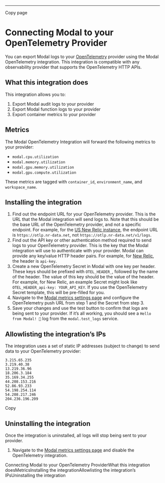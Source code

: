 * * *

Copy page

# Connecting Modal to your OpenTelemetry Provider

You can export Modal logs to your
[OpenTelemetry](https://opentelemetry.io/docs/what-is-opentelemetry/) provider
using the Modal OpenTelemetry integration. This integration is compatible with
any observability provider that supports the OpenTelemetry HTTP APIs.

## What this integration does

This integration allows you to:

  1. Export Modal audit logs to your provider
  2. Export Modal function logs to your provider
  3. Export container metrics to your provider

## Metrics

The Modal OpenTelemetry Integration will forward the following metrics to your
provider:

  * `modal.cpu.utilization`
  * `modal.memory.utilization`
  * `modal.gpu.memory.utilization`
  * `modal.gpu.compute.utilization`

These metrics are tagged with `container_id`, `environment_name`, and
`workspace_name`.

## Installing the integration

  1. Find out the endpoint URL for your OpenTelemetry provider. This is the URL that the Modal integration will send logs to. Note that this should be the base URL of the OpenTelemetry provider, and not a specific endpoint. For example, for the [US New Relic instance](https://docs.newrelic.com/docs/opentelemetry/best-practices/opentelemetry-otlp/#configure-endpoint-port-protocol), the endpoint URL is `https://otlp.nr-data.net`, not `https://otlp.nr-data.net/v1/logs`.
  2. Find out the API key or other authentication method required to send logs to your OpenTelemetry provider. This is the key that the Modal integration will use to authenticate with your provider. Modal can provide any key/value HTTP header pairs. For example, for [New Relic](https://docs.newrelic.com/docs/opentelemetry/best-practices/opentelemetry-otlp/#api-key), the header is `api-key`.
  3. Create a new OpenTelemetry Secret in Modal with one key per header. These keys should be prefixed with `OTEL_HEADER_`, followed by the name of the header. The value of this key should be the value of the header. For example, for New Relic, an example Secret might look like `OTEL_HEADER_api-key: YOUR_API_KEY`. If you use the OpenTelemetry Secret template, this will be pre-filled for you.
  4. Navigate to the [Modal metrics settings page](http://modal.com/settings/metrics) and configure the OpenTelemetry push URL from step 1 and the Secret from step 3.
  5. Save your changes and use the test button to confirm that logs are being sent to your provider. If it’s all working, you should see a `Hello from Modal! 🚀` log from the `modal.test_logs` service.

## Allowlisting the integration’s IPs

The integration uses a set of static IP addresses (subject to change) to send
data to your OpenTelemetry provider:

    3.215.65.235
    3.219.40.38
    13.219.36.96
    18.206.3.184
    35.169.34.255
    44.208.153.216
    52.86.93.233
    54.198.254.114
    54.208.217.246
    204.236.196.209

Copy

## Uninstalling the integration

Once the integration is uninstalled, all logs will stop being sent to your
provider.

  1. Navigate to the [Modal metrics settings page](http://modal.com/settings/metrics) and disable the OpenTelemetry integration.

Connecting Modal to your OpenTelemetry ProviderWhat this integration
doesMetricsInstalling the integrationAllowlisting the integration’s
IPsUninstalling the integration
